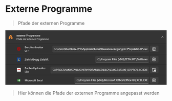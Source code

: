 # Externe Programme

>Pfade der externen Programme

![image](/LiftDataManager/Docs/HelpImages/image111.png)  

>Hier können die Pfade der externen Programme angepasst werden

[//]: # (Tags: Externe Programme | Pfade | Berchtenbreiter CFP  | Ziehl Abegg ZA-Lift | Bucher Lilo)  
